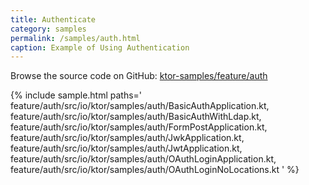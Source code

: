 ```yaml
---
title: Authenticate
category: samples
permalink: /samples/auth.html
caption: Example of Using Authentication 
---
```


Browse the source code on GitHub: [ktor-samples/feature/auth](https://github.com/ktorio/ktor-samples/tree/master/feature/auth)

{% include sample.html paths='
    feature/auth/src/io/ktor/samples/auth/BasicAuthApplication.kt,
    feature/auth/src/io/ktor/samples/auth/BasicAuthWithLdap.kt,
    feature/auth/src/io/ktor/samples/auth/FormPostApplication.kt,
    feature/auth/src/io/ktor/samples/auth/JwkApplication.kt,
    feature/auth/src/io/ktor/samples/auth/JwtApplication.kt,
    feature/auth/src/io/ktor/samples/auth/OAuthLoginApplication.kt,
    feature/auth/src/io/ktor/samples/auth/OAuthLoginNoLocations.kt
' %}
